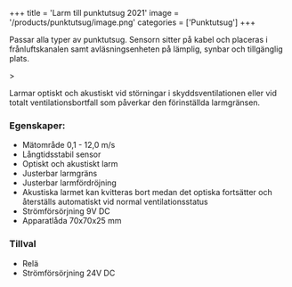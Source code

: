 +++
title = 'Larm till punktutsug 2021'
image = '/products/punktutsug/image.png'
categories = ['Punktutsug']
+++

Passar alla typer av punktutsug. Sensorn sitter på kabel och placeras i frånluftskanalen samt avläsningsenheten på lämplig, synbar och tillgänglig plats.

<!--more-->>

Larmar optiskt och akustiskt vid störningar i skyddsventilationen eller vid totalt ventilationsbortfall som påverkar den förinställda larmgränsen.

### Egenskaper:

- Mätområde 0,1 - 12,0 m/s
- Långtidsstabil sensor
- Optiskt och akustiskt larm
- Justerbar larmgräns
- Justerbar larmfördröjning
- Akustiska larmet kan kvitteras bort medan det optiska fortsätter och återställs automatiskt vid normal ventilationsstatus
- Strömförsörjning 9V DC
- Apparatlåda 70x70x25 mm

### Tillval

- Relä
- Strömförsörjning 24V DC
